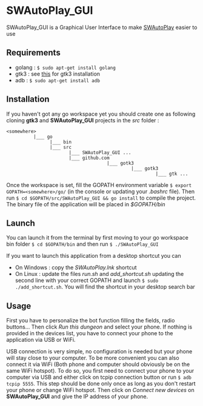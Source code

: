 # SWAutoPlay_GUI

SWAutoPlay_GUI is a Graphical User Interface to make [SWAutoPlay](https://github.com/JulienCHATEAU/SWAutoPlay) easier to use

## Requirements

- golang : `$ sudo apt-get install golang`
- gtk3   : see [this](https://github.com/gotk3/gotk3/wiki) for gtk3 installation
- adb    : `$ sudo apt-get install adb`

## Installation 

If you haven't got any go workspace yet you should create one as following cloning **gtk3** and **SWAutoPlay_GUI** projects in the *src* folder :
```
<somewhere>   
          |___ go   
                |___ bin   
                |___ src   
                       |___ SWAutoPlay_GUI ...   
                       |___ github.com   
                                     |___ gotk3   
                                              |___ gotk3   
                                                       |___ gtk ...   
```
Once the workspace is set, fill the GOPATH environment variable `$ export GOPATH=<somewhere>/go/` (in the console or updating your *.bashrc* file). Then run `$ cd $GOPATH/src/SWAutoPlay_GUI && go install` to compile the project. The binary file of the application will be placed in 
*$GOPATH/bin*

## Launch

You can launch it from the terminal by first moving to your go workspace bin folder `$ cd $GOPATH/bin` and then run `$ ./SWAutoPlay_GUI`

If you want to launch this application from a desktop shortcut you can
- On Windows : copy the *SWAutoPlay.lnk* shortcut
- On Linux : update the files *run.sh* and *add_shortcut.sh* updating the second line with your correct GOPATH and launch `$ sudo ./add_shortcut.sh`. You will find the shortcut in your desktop search bar

## Usage

First you have to personalize the bot function filling the fields, radio buttons... Then click *Run this dungeon* and select your phone. If nothing is provided in the devices list, you have to connect your phone to the application via USB or WiFi.   

USB connection is very simple, no configuration is needed but your phone will stay close to your computer. To be more convenient you can also connect it via WiFi (Both phone and computer should obviously be on the same WiFi hotspot). To do so, you first need to connect your phone to your computer via USB and either click on tcpip connection button or run `$ adb tcpip 5555`. This step should be done only once as long as you don't restart your phone or change WiFi hotspot. Then click on *Connect new devices* on **SWAutoPlay_GUI** and give the IP address of your phone.
